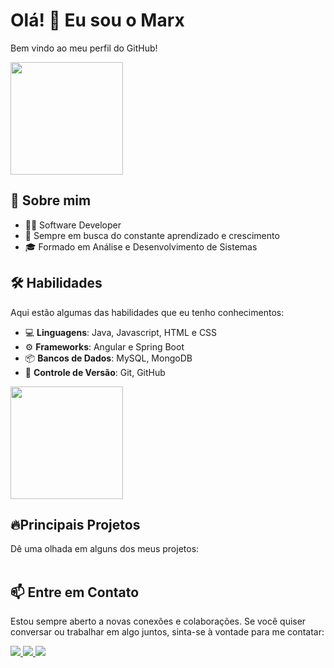 # Olá! 👋 Eu sou o Marx 
Bem vindo ao meu perfil do GitHub!  <br>

<div>
    <img height="180em" src="https://github-readme-stats.vercel.app/api?username=marx-softwaredeveloper&show_icons=true&theme=transparent"/>
</div>


## 🚀 Sobre mim
- 🧑‍💻 Software Developer
- 🎯 Sempre em busca do constante aprendizado e crescimento
- 🎓 Formado em Análise e Desenvolvimento de Sistemas

## 🛠️ Habilidades
Aqui estão algumas das habilidades que eu tenho conhecimentos:
- 💻 **Linguagens**: Java, Javascript, HTML e CSS
- ⚙️ **Frameworks**: Angular e Spring Boot
- 📦 **Bancos de Dados**: MySQL, MongoDB
- 📂 **Controle de Versão**: Git, GitHub

<div>
    <img height="180em" src="https://github-readme-stats.vercel.app/api/top-langs/?username=marx-softwaredeveloper&layout=compact"/>
</div>


## 🔥Principais Projetos 
Dê uma olhada em alguns dos meus projetos: <br><br>

## 📫 Entre em Contato
Estou sempre aberto a novas conexões e colaborações. Se você quiser conversar ou trabalhar em algo juntos, sinta-se à vontade para me contatar:
<div style="display: inline_block">
    <a href="https://www.linkedin.com/in/marx-santos/" target="_blank">
        <img src="https://img.shields.io/badge/LinkedIn-0077B5?style=for-the-badge&logo=linkedin&logoColor=white"/>
    </a>
    <a href="malito:marx.devweb@gmail.com" target="_blank">
        <img src="https://img.shields.io/badge/Gmail-D14836?style=for-the-badge&logo=gmail&logoColor=white"/>
    </a>
    <a href="https://api.whatsapp.com/send?phone=5561996530683" target="_blank">
        <img src="https://img.shields.io/badge/WhatsApp-25D366?style=for-the-badge&logo=whatsapp&logoColor=white"/>
    </a>
</div>
